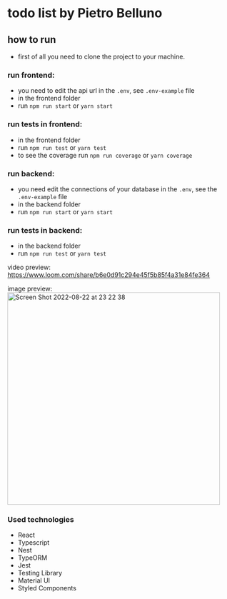 # todo list by Pietro Belluno

## how to run 
  - first of all you need to clone the project to your machine.

### run frontend:
  - you need to edit the api url in the `.env`, see `.env-example` file
  - in the frontend folder
  - run `npm run start` or `yarn start`

### run tests in frontend:
  - in the frontend folder
  - run `npm run test` or `yarn test`
  - to see the coverage run `npm run coverage` or `yarn coverage`

### run backend:
  - you need edit the connections of your database in the `.env`, see the `.env-example` file
  - in the backend folder 
  - run `npm run start` or `yarn start`

### run tests in backend:
  - in the backend folder
  - run `npm run test` or `yarn test`


video preview: <br>
https://www.loom.com/share/b6e0d91c294e45f5b85f4a31e84fe364

image preview: <br>
<img width="476" alt="Screen Shot 2022-08-22 at 23 22 38" src="https://user-images.githubusercontent.com/23633309/186055516-80f67937-994d-4a7b-8844-9bd8892813e2.png">

### Used technologies
  - React
  - Typescript
  - Nest
  - TypeORM
  - Jest
  - Testing Library
  - Material UI
  - Styled Components
